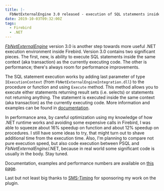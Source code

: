 ```yaml
---
title: |-
  FbNetExternalEngine 3.0 released - execution of SQL statements inside context and performance
date: 2019-10-03T09:32:00Z
tags:
  - Firebird
  - .NET
---
```

[_FbNetExternalEngine_][1] version 3.0 is another step towards more useful .NET execution environment inside Firebird. Version 3.0 contains two significant pieces. The first, new, is ability to execute SQL statements inside the same context (aka transaction) as the currently executing code. The other is performance; there's always room for performance improvements.

<!-- excerpt -->

The SQL statement execution works by adding last parameter of type `IExecutionContext` (from `FbNetExternalEngineIntegration.dll`) to the procedure or function and using `Execute` method. This method allows you to execute either statements returning result sets (i.e. selects) or statements not returning anything. The statement is executed inside the same context (aka transaction) as the currently executing code. More information and examples can be found in [documentation][1]. 

In performance area, by careful optimization using my knowledge of how .NET runtime works and avoiding some expensive calls in Firebird, I was able to squeeze about 16% speedup on function and about 12% speedup on procedures. I still have some ideas to try, that might turn out to shave additional time from the execution time. Also, I'm planning to compare not pure execution speed, but also code execution between PSQL and _FbNetExternalEngine_/.NET, because in real world some significant code is usually in the body. Stay tuned.

Documentation, examples and performance numbers are available on [this page][1].

Last but not least big thanks to [SMS-Timing][2] for sponsoring my work on the plugin.

[1]: /tools/fb-net-external-engine
[2]: http://www.sms-timing.com/